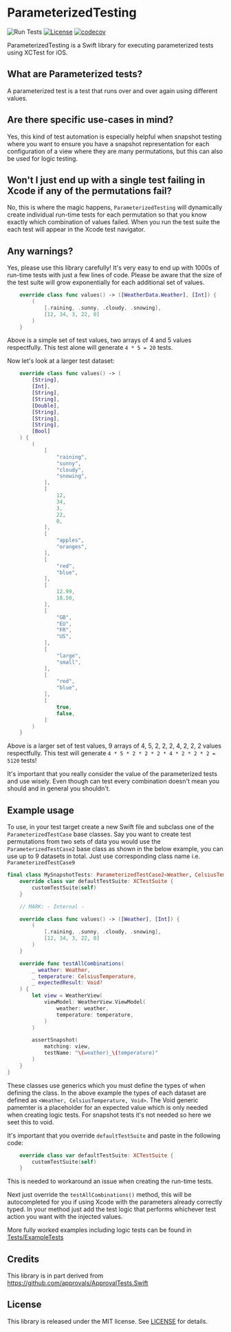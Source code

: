 # ParameterizedTesting

![Run Tests](https://github.com/cameroncooke/SwiftParameterizedTesting/workflows/Swift/badge.svg)
[![License](https://img.shields.io/badge/license-mit-brightgreen.svg)](https://en.wikipedia.org/wiki/MIT_License)
[![codecov](https://codecov.io/gh/cameroncooke/SwiftParameterizedTesting/branch/main/graph/badge.svg?token=MPBFPN7OLI)](https://codecov.io/gh/cameroncooke/SwiftParameterizedTesting)

ParameterizedTesting is a Swift library for executing parameterized tests using XCTest for iOS.

## What are Parameterized tests?

A parameterized test is a test that runs over and over again using different values.

## Are there specific use-cases in mind?

Yes, this kind of test automation is especially helpful when snapshot testing where you want to ensure you have a snapshot representation for each configuration of a view where they are many permutations, but this can also be used for logic testing.

## Won't I just end up with a single test failing in Xcode if any of the permutations fail?

No, this is where the magic happens, `ParameterizedTesting` will dynamically create individual run-time tests for each permutation so that you know exactly which combination of values failed. When you run the test suite the each test will appear in the Xcode test navigator.

## Any warnings?

Yes, please use this library carefully! It's very easy to end up with 1000s of run-time tests with just a few lines of code. Please be aware that the size of the test suite will grow exponentially for each additional set of values.

```swift
    override class func values() -> ([WeatherData.Weather], [Int]) {
        (
            [.raining, .sunny, .cloudy, .snowing],
            [12, 34, 3, 22, 0]
        )
    }
```

Above is a simple set of test values, two arrays of 4 and 5 values respectfully. This test alone will generate `4 * 5 = 20` tests. 

Now let's look at a larger test dataset:

```swift
    override class func values() -> (
        [String],
        [Int],
        [String],
        [String],
        [Double],
        [String],
        [String],
        [String],
        [Bool]
    ) {
        (
            [
                "raining",
                "sunny",
                "cloudy",
                "snowing",
            ],
            [
                12,
                34,
                3,
                22,
                0,
            ],
            [
                "apples",
                "oranges",
            ],
            [
                "red",
                "blue",
            ],
            [
                12.99,
                18.50,
            ],
            [
                "GB",
                "EU",
                "FR",
                "US",
            ],
            [
                "large",
                "small",
            ],
            [
                "red",
                "blue",
            ],
            [
                true,
                false,
            ]
        )
    }
```

Above is a larger set of test values, 9 arrays of 4, 5, 2, 2, 2, 4, 2, 2, 2 values respectfully. This test will generate `4 * 5 * 2 * 2 * 2 * 4 * 2 * 2 * 2 = 5120` tests!

It's important that you really consider the value of the parameterized tests and use wisely. Even though can test every combination doesn't mean you should and in general you shouldn't.

## Example usage

To use, in your test target create a new Swift file and subclass one of the `ParameterizedTestCase` base classes. Say you want to create test permutations from two sets of data you would use the `ParameterizedTestCase2` base class as shown in the below example, you can use up to 9 datasets in total. Just use corresponding class name i.e. `ParameterizedTestCase9`

```swift
final class MySnapshotTests: ParameterizedTestCase2<Weather, CelsiusTemperature, Void> {
    override class var defaultTestSuite: XCTestSuite {
        customTestSuite(self)
    }

    // MARK: - Internal -

    override class func values() -> ([Weather], [Int]) {
        (
            [.raining, .sunny, .cloudy, .snowing],
            [12, 34, 3, 22, 0]
        )
    }

    override func testAllCombinations(
        _ weather: Weather,
        _ temperature: CelsiusTemperature,
        _ expectedResult: Void?
    ) {
        let view = WeatherView(
            viewModel: WeatherView.ViewModel(
                weather: weather,
                temperature: temperature,
            )
        )

        assertSnapshot(
            matching: view,
            testName: "\(weather)_\(temperature)"
        )
    }
}
```

These classes use generics which you must define the types of when defining the class. In the above example the types of each dataset are defined as `<Weather, CelsiusTemperature, Void>`. The Void generic pamemter is a placeholder for an expected value which is only needed when creating logic tests. For snapshot tests it's not needed so here we seet this to void.

It's important that you override `defaultTestSuite` and paste in the following code:

```swift
    override class var defaultTestSuite: XCTestSuite {
        customTestSuite(self)
    }
```

This is needed to workaround an issue when creating the run-time tests.

Next just override the `testAllCombinations()` method, this will be autocompleted for you if using Xcode with the parameters already correctly typed. In your method just add the test logic that performs whichever test action you want with the injected values.


More fully worked examples including logic tests can be found in [Tests/ExampleTests](Tests/ExampleTests)

## Credits

This library is in part derived from https://github.com/approvals/ApprovalTests.Swift

## License

This library is released under the MIT license. See [LICENSE](LICENSE) for details.
